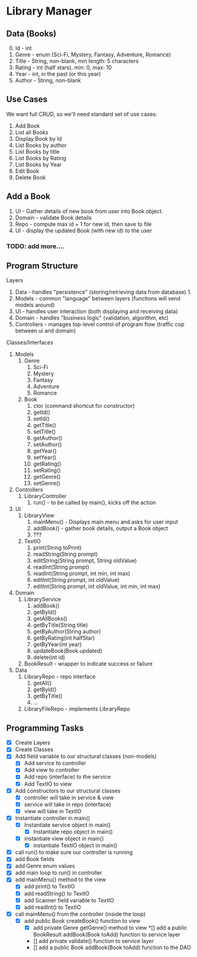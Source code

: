 # Library Manager

## Data (Books)

0. Id - int
1. Genre - enum (Sci-Fi, Mystery, Fantasy, Adventure, Romance)
2. Title - String, non-blank, min length: 5 characters
3. Rating - int (half stars), min: 0, max: 10
4. Year - int, in the past (or this year)
5. Author - String, non-blank

## Use Cases

We want full CRUD, so we'll need standard set of use cases:

1. Add Book
2. List all Books
3. Display Book by Id
4. List Books by author
5. List Books by title
6. List Books by Rating
7. List Books by Year
8. Edit Book
9. Delete Book

## Add a Book

1. UI - Gather details of new book from user into Book object.
2. Domain - validate Book details
3. Repo - compute max id + 1 for new id, then save to file
4. UI - display the updated Book (with new id) to the user

### TODO: add more....

## Program Structure

Layers

1. Data - handles "persistence" (storing/retrieving data from database)
   1. 
2. Models - common "language" between layers (functions will send models around)
3. UI - handles user interaction (both displaying and receiving data)
4. Domain - handles "business logic" (validation, algorithm, etc)
5. Controllers - manages top-level control of program flow (traffic cop between ui and domain)

Classes/Interfaces

1. Models
   1. Genre
      1. Sci-Fi 
      2. Mystery 
      3. Fantasy 
      4. Adventure 
      5. Romance
   2. Book
      1. ctor (command shortcut for constructor)
      2. getId()
      3. setId()
      4. getTitle()
      5. setTitle()
      6. getAuthor()
      7. setAuthor()
      8. getYear()
      9. setYear()
      10. getRating()
      11. setRating()
      12. getGenre()
      13. setGenre()
2. Controllers
   1. LibraryController
      1. run() - to be called by main(), kicks off the action
3. UI
   1. LibraryView
      1. mainMenu() - Displays main menu and asks for user input
      2. addBook() - gather book details, output a Book object
      3. ???
   2. TextIO
      1. print(String toPrint)
      2. readString(String prompt)
      3. editString(String prompt, String oldValue)
      4. readInt(String prompt)
      5. readInt(String prompt, int min, int max)
      6. editInt(String prompt, int oldValue)
      7. editInt(String prompt, int oldValue, int min, int max)
4. Domain
   1. LibraryService
      1. addBook()
      2. getById()
      3. getAllBooks()
      4. getByTitle(String title)
      5. getByAuthor(String author)
      6. getByRating(int halfStar)
      7. getByYear(int year)
      8. updateBook(Book updated)
      9. delete(int id)
   2. BookResult - wrapper to indicate success or failure
5. Data
   1. LibraryRepo - repo interface
      1. getAll()
      2. getById()
      3. getByTitle()
      4. ...
   2. LibraryFileRepo - implements LibraryRepo
   
## Programming Tasks

* [x] Create Layers
* [x] Create Classes
* [x] Add field variable to our structural classes (non-models)
  * [x] Add service to controller
  * [x] Add view to controller
  * [x] Add repo (interface) to the service
  * [x] Add TextIO to view
* [x] Add constructors to our structural classes
  * [x] controller will take in service & view
  * [x] service will take in repo (interface)
  * [x] view will take in TextIO
* [x] Instantiate controller in main()
  * [x] Instantiate service object in main()
    * [x] Instantiate repo object in main()
  *[x] instantiate view object in main()
    * [x] instantiate TextIO object in main()
* [x] call run() to make sure our controller is running
* [x] add Book fields
* [x] add Genre enum values
* [x] add main loop to run() in controller
* [x] add mainMenu() method to the view
  * [x] add print() to TextIO
  * [x] add readString() to TextIO
  * [x] add Scanner field variable to TextIO
  * [x] add readInt() to TextIO
* [x] call mainMenu() from the controller (inside the loop)
  * [x] add public Book createBook() function to view
    * [x] add private Genre getGenre() method to view
*[] add a public BookResult addBook(Book toAdd) function to service layer
    * [] add private validate() function to service layer
    * [] add a public Book addBook(Book toAdd) function to the DAO